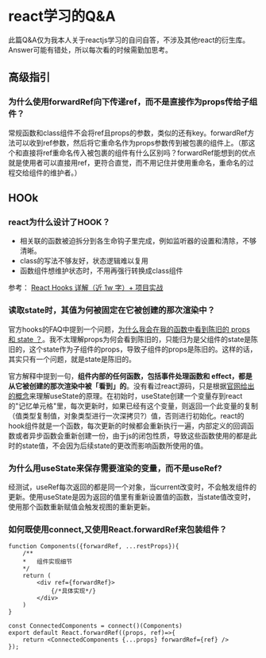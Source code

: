 # react学习的Q&A

此篇Q&A仅为我本人关于reactjs学习的自问自答，不涉及其他react的衍生库。Answer可能有错处，所以每次看的时候需勤加思考。

## 高级指引

### 为什么使用forwardRef向下传递ref，而不是直接作为props传给子组件？

常规函数和class组件不会将ref且props的参数，类似的还有key。forwardRef方法可以收到ref参数，然后将它重命名作为props参数传到被包裹的组件上。（那这个和直接将ref重命名传入被包裹的组件有什么区别吗？forwardRef能想到的优点就是使用者可以直接用ref，更符合直觉，而不用记住并使用重命名，重命名的过程交给组件的维护者。）

## HOOk

### react为什么设计了HOOK？

- 相关联的函数被迫拆分到各生命钩子里完成，例如监听器的设置和清除，不够清晰。
- class的写法不够友好，状态逻辑难以复用
- 函数组件想维护状态时，不用再强行转换成class组件

参考： [React Hooks 详解（近 1w 字）+ 项目实战](https://juejin.im/post/5dbbdbd5f265da4d4b5fe57d)

### 读取state时，其值为何被固定在它被创建的那次渲染中？

官方hooks的FAQ中提到一个问题，[为什么我会在我的函数中看到陈旧的 props 和 state ？](https://zh-hans.reactjs.org/docs/hooks-faq.html#why-am-i-seeing-stale-props-or-state-inside-my-function)。我不太理解props为何会看到陈旧的，只能归为是父组件的state是陈旧的，这个state作为子组件的props，导致子组件的props是陈旧的。这样的话，其实只有一个问题，就是state是陈旧的。

官方解释中提到一句，<b>组件内部的任何函数，包括事件处理函数和 effect，都是从它被创建的那次渲染中被「看到」的</b>。没有看过react源码，只是根据[官网给出的概念](https://zh-hans.reactjs.org/docs/hooks-faq.html#how-does-react-associate-hook-calls-with-components)来理解useState的原理。在初始时，useState创建一个变量存到react的"记忆单元格"里，每次更新时，如果已经有这个变量，则返回一个此变量的复制（值类型复制值，对象类型进行一次深拷贝?）值，否则进行初始化。react的hook组件就是一个函数，每次更新的时候都会重新执行一遍，内部定义的回调函数或者异步函数会重新创建一份，由于js的闭包性质，导致这些函数使用的都是此时的state值，不会因为后续state的更改而影响函数所使用的值。

### 为什么用useState来保存需要渲染的变量，而不是useRef?

经测试，useRef每次返回的都是同一个对象，当current改变时，不会触发组件的更新。使用useState是因为返回的值里有重新设置值的函数，当state值改变时，使用那个函数重新赋值会触发视图的重新更新。

### 如何既使用connect,又使用React.forwardRef来包装组件？

    function Components({forwardRef, ...restProps}){
        /**
        *   组件实现细节
        */
        return (
            <div ref={forwardRef}>
                {/*具体实现*/}
            </div>
        )
    }
    
    const ConnectedComponents = connect()(Components)
    export default React.forwardRef((props, ref)=>{
        return <ConnectedComponents {...props} forwardRef={ref} />
    });
    